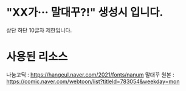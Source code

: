 # "XX가··· 말대꾸?!" 생성시 입니다.
상단 하단 10글자 제한입니다.

# 사용된 리소스
나눔고딕 : https://hangeul.naver.com/2021/fonts/nanum
말대꾸 원본 : https://comic.naver.com/webtoon/list?titleId=783054&weekday=mon
